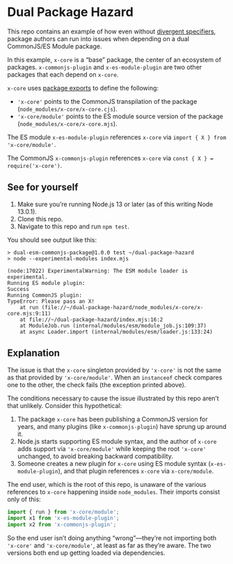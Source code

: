 # Dual Package Hazard

This repo contains an example of how even without [divergent specifiers](https://github.com/nodejs/modules/issues/371), package authors can run into issues when depending on a dual CommonJS/ES Module package.

In this example, `x-core` is a “base” package, the center of an ecosystem of packages. `x-commonjs-plugin` and `x-es-module-plugin` are two other packages that each depend on `x-core`.

`x-core` uses [package exports](https://nodejs.org/api/esm.html#esm_package_exports) to define the following:
- `'x-core'` points to the CommonJS transpilation of the package (`node_modules/x-core/x-core.cjs`).
- `'x-core/module'` points to the ES module source version of the package (`node_modules/x-core/x-core.mjs`).

The ES module `x-es-module-plugin` references `x-core` via `import { X } from 'x-core/module'`.

The CommonJS `x-commonjs-plugin` references `x-core` via `const { X } = require('x-core')`.

## See for yourself

1. Make sure you’re running Node.js 13 or later (as of this writing Node 13.0.1).
1. Clone this repo.
1. Navigate to this repo and run `npm test`.

You should see output like this:

```
> dual-esm-commonjs-package@1.0.0 test ~/dual-package-hazard
> node --experimental-modules index.mjs

(node:17022) ExperimentalWarning: The ESM module loader is experimental.
Running ES module plugin:
Success
Running CommonJS plugin:
TypeError: Please pass an X!
    at run (file://~/dual-package-hazard/node_modules/x-core/x-core.mjs:9:11)
    at file://~/dual-package-hazard/index.mjs:16:2
    at ModuleJob.run (internal/modules/esm/module_job.js:109:37)
    at async Loader.import (internal/modules/esm/loader.js:133:24)
```

## Explanation

The issue is that the `x-core` singleton provided by `'x-core'` is not the same as that provided by `'x-core/module'`. When an `instanceof` check compares one to the other, the check fails (the exception printed above).

The conditions necessary to cause the issue illustrated by this repo aren’t that unlikely. Consider this hypothetical:

1. The package `x-core` has been publishing a CommonJS version for years, and many plugins (like `x-commonjs-plugin`) have sprung up around it.
1. Node.js starts supporting ES module syntax, and the author of `x-core` adds support via `'x-core/module'` while keeping the root `'x-core'` unchanged, to avoid breaking backward compatibility.
1. Someone creates a new plugin for `x-core` using ES module syntax (`x-es-module-plugin`), and that plugin references `x-core` via `x-core/module`.

The end user, which is the root of this repo, is unaware of the various references to `x-core` happening inside `node_modules`. Their imports consist only of this:

```js
import { run } from 'x-core/module';
import x1 from 'x-es-module-plugin';
import x2 from 'x-commonjs-plugin';
```

So the end user isn’t doing anything “wrong”—they’re not importing both `'x-core'` and `'x-core/module'`, at least as far as they’re aware. The two versions both end up getting loaded via dependencies.
